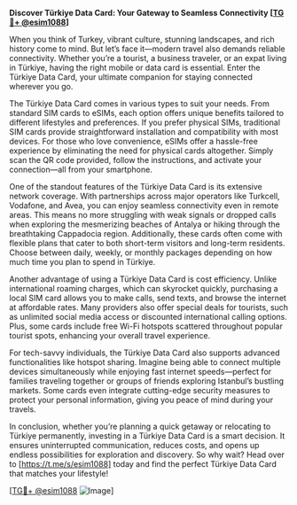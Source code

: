 **Discover Türkiye Data Card: Your Gateway to Seamless Connectivity [[TG💪+ @esim1088](https://t.me/s/esim1088)]**

When you think of Turkey, vibrant culture, stunning landscapes, and rich history come to mind. But let’s face it—modern travel also demands reliable connectivity. Whether you’re a tourist, a business traveler, or an expat living in Türkiye, having the right mobile or data card is essential. Enter the Türkiye Data Card, your ultimate companion for staying connected wherever you go.

The Türkiye Data Card comes in various types to suit your needs. From standard SIM cards to eSIMs, each option offers unique benefits tailored to different lifestyles and preferences. If you prefer physical SIMs, traditional SIM cards provide straightforward installation and compatibility with most devices. For those who love convenience, eSIMs offer a hassle-free experience by eliminating the need for physical cards altogether. Simply scan the QR code provided, follow the instructions, and activate your connection—all from your smartphone.

One of the standout features of the Türkiye Data Card is its extensive network coverage. With partnerships across major operators like Turkcell, Vodafone, and Avea, you can enjoy seamless connectivity even in remote areas. This means no more struggling with weak signals or dropped calls when exploring the mesmerizing beaches of Antalya or hiking through the breathtaking Cappadocia region. Additionally, these cards often come with flexible plans that cater to both short-term visitors and long-term residents. Choose between daily, weekly, or monthly packages depending on how much time you plan to spend in Türkiye.

Another advantage of using a Türkiye Data Card is cost efficiency. Unlike international roaming charges, which can skyrocket quickly, purchasing a local SIM card allows you to make calls, send texts, and browse the internet at affordable rates. Many providers also offer special deals for tourists, such as unlimited social media access or discounted international calling options. Plus, some cards include free Wi-Fi hotspots scattered throughout popular tourist spots, enhancing your overall travel experience.

For tech-savvy individuals, the Türkiye Data Card also supports advanced functionalities like hotspot sharing. Imagine being able to connect multiple devices simultaneously while enjoying fast internet speeds—perfect for families traveling together or groups of friends exploring Istanbul’s bustling markets. Some cards even integrate cutting-edge security measures to protect your personal information, giving you peace of mind during your travels.

In conclusion, whether you’re planning a quick getaway or relocating to Türkiye permanently, investing in a Türkiye Data Card is a smart decision. It ensures uninterrupted communication, reduces costs, and opens up endless possibilities for exploration and discovery. So why wait? Head over to [https://t.me/s/esim1088] today and find the perfect Türkiye Data Card that matches your lifestyle!

[[TG💪+ @esim1088](https://t.me/s/esim1088) ![Image](https://i.postimg.cc/Y0z9fWf4/image.png)]